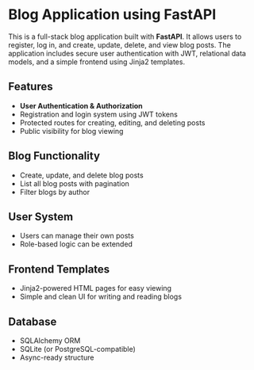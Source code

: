 
#  Blog Application using FastAPI

This is a full-stack blog application built with **FastAPI**. It allows users to register, log in, and create, update, delete, and view blog posts. The application includes secure user authentication with JWT, relational data models, and a simple frontend using Jinja2 templates.

  ##  Features

-  **User Authentication & Authorization**
  - Registration and login system using JWT tokens
  - Protected routes for creating, editing, and deleting posts
  - Public visibility for blog viewing

  ## Blog Functionality
  - Create, update, and delete blog posts
  - List all blog posts with pagination
  - Filter blogs by author

  ## User System
  - Users can manage their own posts
  - Role-based logic can be extended

  ## Frontend Templates
  - Jinja2-powered HTML pages for easy viewing
  - Simple and clean UI for writing and reading blogs

  ## Database
  - SQLAlchemy ORM
  - SQLite (or PostgreSQL-compatible)
  - Async-ready structure 
